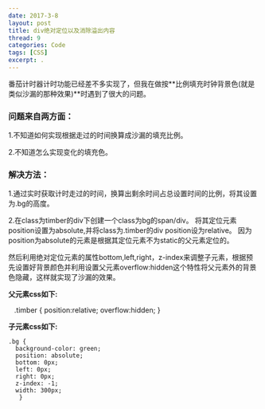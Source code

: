 ```yaml
---
date: 2017-3-8
layout: post
title: div绝对定位以及消除溢出内容
thread: 9
categories: Code
tags: [CSS]
excerpt: .
---
```


番茄计时器计时功能已经差不多实现了，但我在做按**比例填充时钟背景色(就是类似沙漏的那种效果)**时遇到了很大的问题。   
### 问题来自两方面：
1.不知道如何实现根据走过的时间换算成沙漏的填充比例。

2.不知道怎么实现变化的填充色。
### 解决方法：
1.通过实时获取计时走过的时间，换算出剩余时间占总设置时间的比例，将其设置为.bg的高度。

2.在class为timber的div下创建一个class为bg的span/div。
将其定位元素position设置为absolute,并将class为.timber的div position设为relative。
因为position为absolute的元素是根据其定位元素不为static的父元素定位的。

然后利用绝对定位元素的属性bottom,left,right，z-index来调整子元素，根据预先设置好背景颜色并利用设置父元素overflow:hidden这个特性将父元素外的背景色隐藏，这样就实现了沙漏的效果。

**父元素css如下:**

    .timber {
      position:relative;
      overflow:hidden;
      }
      
**子元素css如下:**

    .bg {
	  background-color: green;
	  position: absolute;
	  bottom: 0px;
	  left: 0px;
	  right: 0px;
	  z-index: -1;
	  width: 300px;
       }
